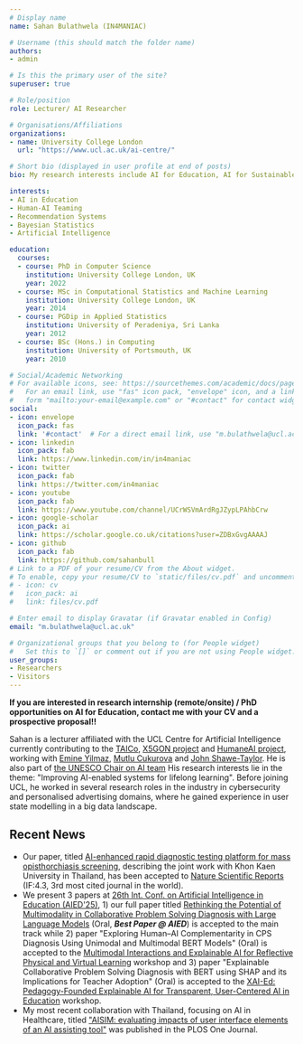 ```yaml
---
# Display name
name: Sahan Bulathwela (IN4MANIAC)

# Username (this should match the folder name)
authors:
- admin

# Is this the primary user of the site?
superuser: true

# Role/position
role: Lecturer/ AI Researcher

# Organisations/Affiliations
organizations:
- name: University College London
  url: "https://www.ucl.ac.uk/ai-centre/"

# Short bio (displayed in user profile at end of posts)
bio: My research interests include AI for Education, AI for Sustainable Development Goals and Disability Innovation.

interests:
- AI in Education
- Human-AI Teaming
- Recommendation Systems
- Bayesian Statistics
- Artificial Intelligence

education:
  courses:
  - course: PhD in Computer Science
    institution: University College London, UK
    year: 2022
  - course: MSc in Computational Statistics and Machine Learning
    institution: University College London, UK
    year: 2014
  - course: PGDip in Applied Statistics
    institution: University of Peradeniya, Sri Lanka
    year: 2012
  - course: BSc (Hons.) in Computing
    institution: University of Portsmouth, UK
    year: 2010

# Social/Academic Networking
# For available icons, see: https://sourcethemes.com/academic/docs/page-builder/#icons
#   For an email link, use "fas" icon pack, "envelope" icon, and a link in the
#   form "mailto:your-email@example.com" or "#contact" for contact widget.
social:
- icon: envelope
  icon_pack: fas
  link: '#contact'  # For a direct email link, use "m.bulathwela@ucl.ac.uk".
- icon: linkedin
  icon_pack: fab
  link: https://www.linkedin.com/in/in4maniac
- icon: twitter
  icon_pack: fab
  link: https://twitter.com/in4maniac
- icon: youtube
  icon_pack: fab
  link: https://www.youtube.com/channel/UCrWSVmArdRgJZypLPAhbCrw 
- icon: google-scholar
  icon_pack: ai
  link: https://scholar.google.co.uk/citations?user=ZDBxGvgAAAAJ
- icon: github
  icon_pack: fab
  link: https://github.com/sahanbull
# Link to a PDF of your resume/CV from the About widget.
# To enable, copy your resume/CV to `static/files/cv.pdf` and uncomment the lines below.
# - icon: cv
#   icon_pack: ai
#   link: files/cv.pdf

# Enter email to display Gravatar (if Gravatar enabled in Config)
email: "m.bulathwela@ucl.ac.uk"

# Organizational groups that you belong to (for People widget)
#   Set this to `[]` or comment out if you are not using People widget.
user_groups:
- Researchers
- Visitors
---
```


**If you are interested in research internship (remote/onsite) / PhD opportunities on AI for Education, contact me with your CV and a prospective proposal!!**

Sahan is a lecturer affiliated with the UCL Centre for Artificial Intelligence currently contributing to the [TAICo](https://taico-project.eu), [X5GON project](https://x5gon.org) and [HumaneAI project](https://www.humane-ai.eu), working with [Emine Yilmaz](https://sites.google.com/site/emineyilmaz), [Mutlu Cukurova](https://mutlucukurova.wixsite.com/uclatlab) and [John Shawe-Taylor](http://www0.cs.ucl.ac.uk/staff/J.Shawe-Taylor). He is also part of [the UNESCO Chair on AI team](https://unesco.org.uk/unesco-chair-on-artificial-intelligence-at-university-college-london/) His research interests lie in the theme: "Improving AI-enabled systems for lifelong learning". Before joining UCL, he worked  in several research roles in the industry in cybersecurity and personalised advertising domains, where he gained experience in user state modelling in a big data landscape.


## Recent News
- Our paper, titled [AI-enhanced rapid diagnostic testing platform for mass opisthorchiasis screening](https://www.nature.com/articles/s41598-025-16893-7), describing the joint work with Khon Kaen University in Thailand, has been accepted to [Nature Scientific Reports](https://www.nature.com/srep) (IF:4.3, 3rd most cited journal in the world). 
- We present 3 papers at [26th Int. Conf. on Artificial Intelligence in Education (AIED'25)](https://aied2025.itd.cnr.it), 1) our full paper titled [Rethinking the Potential of Multimodality in Collaborative Problem Solving Diagnosis with Large Language Models](https://arxiv.org/pdf/2504.15093) (Oral, ***Best Paper @ AIED***) is accepted to the  main track while 2) paper "Exploring Human–AI Complementarity in CPS Diagnosis Using Unimodal and Multimodal BERT Models" (Oral) is accepted to the [Multimodal Interactions and Explainable AI for Reflective Physical and Virtual Learning](https://sites.google.com/view/mixailearn/aied2025) workshop and 3) paper "Explainable Collaborative Problem Solving Diagnosis with BERT using SHAP and its Implications for Teacher Adoption" (Oral) is accepted to the [XAI-Ed: Pedagogy-Founded Explainable AI for Transparent, User-Centered AI in Education](https://www.xai-ed.net/) workshop.
- My most recent collaboration with Thailand, focusing on AI in Healthcare, titled ["AISIM: evaluating impacts of user interface elements of an AI assisting tool"](https://doi.org/10.1371/journal.pone.0322854) was published in the PLOS One Journal. 

